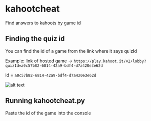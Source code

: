 # kahootcheat
Find answers to kahoots by game id

Finding the quiz id
----------------------------------------------

You can find the id of a game from the link where it says quizId

Example:
link of hosted game -> `https://play.kahoot.it/v2/lobby?quizId=a0c57b82-6814-42a9-bdf4-d7a420e3e62d`

id = `a0c57b82-6814-42a9-bdf4-d7a420e3e62d`

![alt text](https://cdn.discordapp.com/attachments/524029492449116160/778102366804901918/unknown.png)

Running kahootcheat.py
----------------------------------------------

Paste the id of the game into the console
